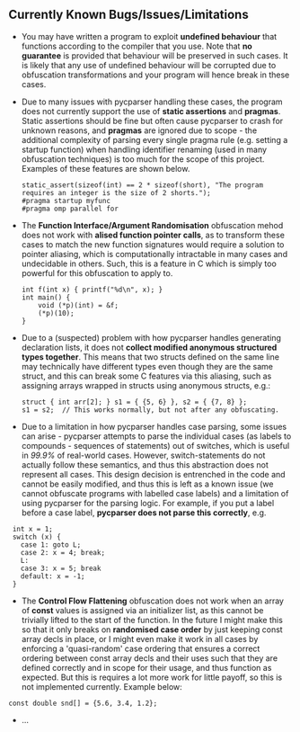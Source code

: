 ## **Currently Known Bugs/Issues/Limitations**
 - You may have written a program to exploit **undefined behaviour** that functions according to the compiler that you use. Note that **no guarantee** is provided that behaviour will be preserved in such cases. It is likely that any use of undefined behaviour will be corrupted due to obfuscation transformations and your program will hence break in these cases.
 - Due to many issues with pycparser handling these cases, the program does not currently support the use of **static assertions** and **pragmas**. Static assertions should be fine but often cause pycparser to crash for unknown reasons, and **pragmas** are ignored due to scope - the additional complexity of parsing every single pragma rule (e.g. setting a startup function) when handling identifier renaming (used in many obfuscation techniques) is too much for the scope of this project. Examples of these features are shown below.
   ```
   static_assert(sizeof(int) == 2 * sizeof(short), "The program requires an integer is the size of 2 shorts.");
   #pragma startup myfunc
   #pragma omp parallel for
   ```
   
 - The **Function Interface/Argument Randomisation** obfuscation mehod does not work with **alised function pointer calls**, as to transform these cases to match the new function signatures would require a solution to pointer aliasing, which is computationally intractable in many cases and undecidable in others. Such, this is a feature in C which is simply too powerful for this obfuscation to apply to.
   ```
   int f(int x) { printf("%d\n", x); }
   int main() {
       void (*p)(int) = &f;
       (*p)(10);
   }
   ```

 - Due to a (suspected) problem with how pycparser handles generating declaration lists, it does not **collect modified anonymous structured types together**. This means that two structs defined on the same line may technically have different types even though they are the same struct, and this can break some C features via this aliasing, such as assigning arrays wrapped in structs using anonymous structs, e.g.:
     ```    
     struct { int arr[2]; } s1 = { {5, 6} }, s2 = { {7, 8} };
    s1 = s2;  // This works normally, but not after any obfuscating.
    ```

 - Due to a limitation in how pycparser handles case parsing, some issues can arise - pycparser attempts to parse the individual cases (as labels to compounds - sequences of statements) out of switches, which is useful in *99.9%* of real-world cases. However, switch-statements do not actually follow these semantics, and thus this abstraction does not represent all cases. This design decision is entrenched in the code and cannot be easily modified, and thus this is left as a known issue (we cannot obfuscate programs with labelled case labels) and a limitation of using pycparser for the parsing logic.  For example, if you put a label before a case label, **pycparser does not parse this correctly**, e.g. 
 ```
  int x = 1;
  switch (x) {
    case 1: goto L;
    case 2: x = 4; break;
    L:
    case 3: x = 5; break
    default: x = -1;
  }
  ``` 

 - The **Control Flow Flattening** obfuscation does not work when an array of **const** values is assigned via an initializer list, as this cannot be trivially lifted to the start of the function. In the future I might make this so that it only breaks on **randomised case order** by just keeping const array decls in place, or I might even make it work in all cases by enforcing a 'quasi-random' case ordering that ensures a correct ordering between const array decls and their uses such that they are defined correctly and in scope for their usage, and thus function as expected. But this is requires a lot more work for little payoff, so this is not implemented currently. Example below:
 ```
 const double snd[] = {5.6, 3.4, 1.2};
 ```

 - ...